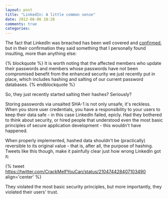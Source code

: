```yaml
---
layout: post
title: "LinkedIn: A little common sense"
date: 2012-06-06 18:28
comments: true
categories: 
---
```


The fact that LinkedIn was breached has been well covered and [confirmed](http://blog.linkedin.com/2012/06/06/linkedin-member-passwords-compromised/), but in their confirmation they said something that I personally found insulting, more than anything else:

{% blockquote %}
It is worth noting that the affected members who update their passwords and members whose passwords have not been compromised benefit from the enhanced security we just recently put in place, which includes hashing and salting of our current password databases.
{% endblockquote %}

So, they just recently started salting their hashes? Seriously?

Storing passwords via unsalted SHA-1 is not only unsafe, it's reckless. When you store user credentials, you have a responsibility to your users to keep their data safe - in this case LinkedIn failed, epicly. Had they bothered to think about security, or hired people that understood even the most basic principles of secure application development - this wouldn't have happened.

When properly implemented, hashed data shouldn't be (practically) reversible to its original value - that is, after all, the purpose of hashing. Tweets like this though, make it painfully clear just how wrong LinkedIn got it:

{% tweet https://twitter.com/CrackMeIfYouCan/status/210474428407103490 align='center' %}

They violated the most basic security principles, but more importantly, they violated their users' trust.
